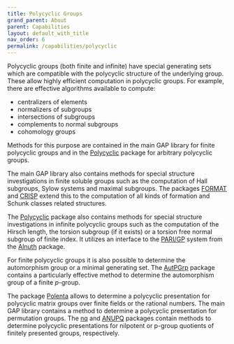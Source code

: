 ```yaml
---
title: Polycyclic Groups
grand_parent: About
parent: Capabilities
layout: default_with_title
nav_order: 6
permalink: /capabilities/polycyclic
---
```


Polycyclic groups (both finite and infinite) have special generating
sets which are compatible with the polycyclic structure of the underlying
group. These allow highly efficient computation in polycyclic groups. For
example, there are effective algorithms available to compute:

- centralizers of elements
- normalizers of subgroups
- intersections of subgroups
- complements to normal subgroups
- cohomology groups

Methods for this purpose are contained in the main GAP
library for finite polycyclic groups and in the
[Polycyclic](https://gap-packages.github.io/polycyclic/) package
for arbitrary polycyclic groups.

The main GAP library also contains methods for special
structure investigations in finite soluble groups such as the computation
of Hall subgroups, Sylow systems and maximal subgroups. The packages
[FORMAT](https://gap-packages.github.io/format/) and
[CRISP](http://www.icm.tu-bs.de/~bhoeflin/crisp/index.html)
extend this to the computation of all kinds of formation and Schunk
classes related structures.

The [Polycyclic](https://gap-packages.github.io/polycyclic/) package also
contains methods for special structure investigations in infinite
polycyclic groups such as the computation of the Hirsch length,
the torsion subgroup (if it exists) or a torsion free normal
subgroup of finite index. It utilizes an interface to the
[PARI/GP](http://pari.math.u-bordeaux.fr/) system from
the [Alnuth](https://gap-packages.github.io/alnuth) package.

For finite polycyclic groups it is also possible to determine the
automorphism group or a minimal generating set. The
[AutPGrp](https://gap-packages.github.io/autpgrp/)  package
contains a particularly effective method to determine
the automorphism group of a finite *p*-group.

The package [Polenta](https://gap-packages.github.io/polenta/)
allows to determine a polycyclic presentation for
polycyclic matrix groups over finite fields or the rational numbers.
The main GAP library contains a method to determine a polycyclic
presentation for permutation groups.
The [nq](https://gap-packages.github.io/nq/) and [ANUPQ](https://gap-packages.github.io/anupq/)
packages contain methods to determine polycyclic presentations for nilpotent
or p-group quotients of finitely presented groups, respectively.
